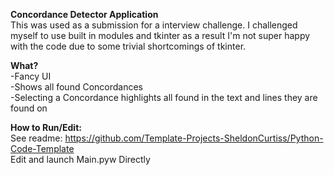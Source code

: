 **Concordance Detector Application**    
This was used as a submission for a interview challenge. I challenged myself to use built in modules and tkinter as a result I'm not super happy with the code due to some trivial shortcomings of tkinter.  
  
**What?**    
-Fancy UI  
-Shows all found Concordances  
-Selecting a Concordance highlights all found in the text and lines they are found on  
    
**How to Run/Edit:**    
See readme: https://github.com/Template-Projects-SheldonCurtiss/Python-Code-Template     
Edit and launch Main.pyw Directly   